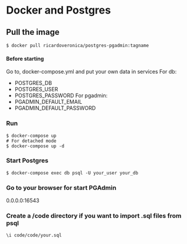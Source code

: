 # Docker and Postgres


## Pull the image
    $ docker pull ricardoveronica/postgres-pgadmin:tagname

#### Before starting
Go to, docker-compose.yml and put your own data in services
For db:
* POSTGRES_DB
* POSTGRES_USER
* POSTGRES_PASSWORD
For pgadmin:
* PGADMIN_DEFAULT_EMAIL
* PGADMIN_DEFAULT_PASSWORD

### Run
    $ docker-compose up
    # For detached mode
    $ docker-compose up -d

### Start Postgres
    $ docker-compose exec db psql -U your_user your_db

### Go to your browser for start PGAdmin
0.0.0.0:16543

### Create a /code directory if you want to import .sql files from psql
    \i code/code/your.sql
